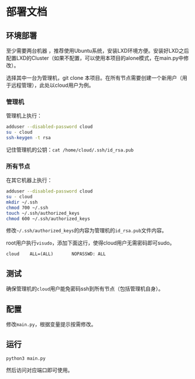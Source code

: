 # 部署文档

## 环境部署

至少需要两台机器 ，推荐使用Ubuntu系统，安装LXD环境方便。安装好LXD之后配置LXD的Cluster（如果不配置，可以使用本项目的alone模式，在main.py中修改）。

选择其中一台为管理机，git clone 本项目。在所有节点需要创建一个新用户（用于远程管理），此处以cloud用户为例。

### 管理机

管理机上执行：

```bash
adduser --disabled-password cloud
su - cloud
ssh-keygen -t rsa
```

记住管理机的公钥：`cat /home/cloud/.ssh/id_rsa.pub`

### 所有节点

在其它机器上执行：

```bash
adduser --disabled-password cloud
su - cloud
mkdir ~/.ssh
chmod 700 ~/.ssh
touch ~/.ssh/authorized_keys
chmod 600 ~/.ssh/authorized_keys
```

修改`~/.ssh/authorized_keys`的内容为管理机的`id_rsa.pub`文件内容。

root用户执行`visudo`，添加下面这行，使得cloud用户无需密码即可sudo。

```
cloud    ALL=(ALL)       NOPASSWD: ALL
```

## 测试

确保管理机的`cloud`用户能免密码ssh到所有节点（包括管理机自身）。

## 配置

修改`main.py`，根据变量提示按需修改。

## 运行

`python3 main.py`

然后访问对应端口即可使用。
